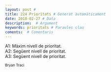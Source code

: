 ```yaml
---
layout: post #
title: 224 Prioritats # Generat automàticament
date: 2018-02-27 # Data
description:  # Argument
keywords: prioritats # Paraules clau
coments:  # Comentaris
---
```


A1: Màxim nivell de prioritat. <br />
A2: Següent nivell de prioritat. <br />
A3: Següent nivell de prioritat. <br />

<small>Bryan Traci</small>
